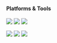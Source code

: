 [comment]:#([![](https://count.getloli.com/get/@akashic?theme=rule34)](https://count.getloli.com))

#### Platforms & Tools
[![](https://img.shields.io/badge/Windows-10-2376bc?style=flat-square&logo=windows&logoColor=ffffff)](https://www.microsoft.com/windows/get-windows-10)
[![](https://img.shields.io/badge/Windows-7-2376bc?style=flat-square&logo=windows&logoColor=ffffff)](https://www.microsoft.com/windows/get-windows-7)
[![](https://img.shields.io/badge/IDE-Visual%20Studio%20Code-blue?style=flat-square&logo=visual-studio-code&logoColor=ffffff)](https://code.visualstudio.com/)

[![](https://img.shields.io/badge/-Laravel-red?style=flat-square&logo=laravel&logoColor=ffffff)](https://laravel.com/)
[![](https://img.shields.io/badge/-PHP-777BB4?style=flat-square&logo=php&logoColor=ffffff)](https://www.php.net/)
[![](https://img.shields.io/badge/-MySQL-blue?style=flat-square&logo=mysql&logoColor=ffffff)](https://www.mysql.com)
